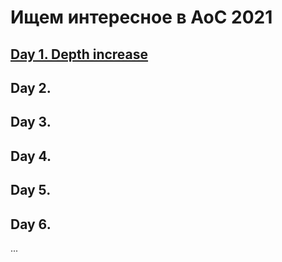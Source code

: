 # Ищем интересное в AoC 2021 

## [Day 1. Depth increase](DAY01.md)

## Day 2.

## Day 3.

## Day 4.

## Day 5.

## Day 6.

...